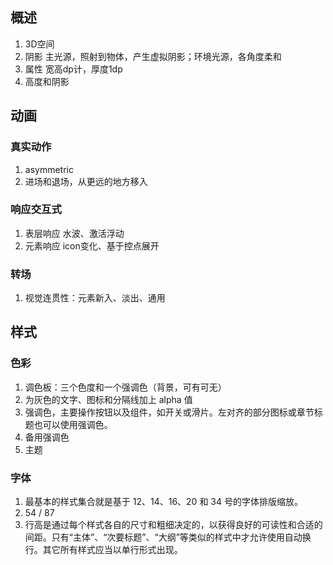 ## 概述
1. 3D空间
2. 阴影 主光源，照射到物体，产生虚拟阴影；环境光源，各角度柔和
3. 属性 宽高dp计，厚度1dp
4. 高度和阴影

## 动画
### 真实动作
1. asymmetric
2. 进场和退场，从更远的地方移入
### 响应交互式
1. 表层响应 水波、激活浮动
2. 元素响应 icon变化、基于控点展开
### 转场
1. 视觉连贯性：元素新入、淡出、通用

## 样式
### 色彩
1. 调色板：三个色度和一个强调色（背景，可有可无）
2. 为灰色的文字、图标和分隔线加上 alpha 值
3. 强调色，主要操作按钮以及组件，如开关或滑片。左对齐的部分图标或章节标题也可以使用强调色。
4. 备用强调色
5. 主题

### 字体
1. 最基本的样式集合就是基于 12、14、16、20 和 34 号的字体排版缩放。
2. 54 / 87
3. 行高是通过每个样式各自的尺寸和粗细决定的，以获得良好的可读性和合适的间距。只有“主体”、“次要标题”、“大纲”等类似的样式中才允许使用自动换行。其它所有样式应当以单行形式出现。